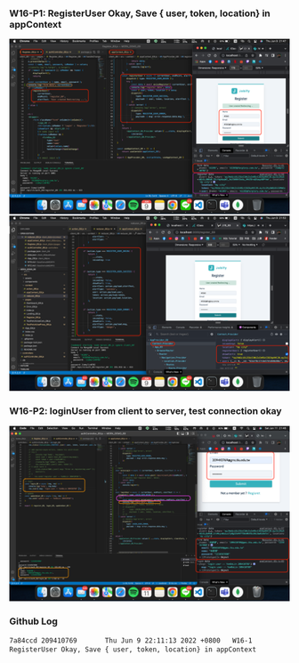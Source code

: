### W16-P1: RegisterUser Okay, Save {​ user, token, location}​ in appContext
![W16-P1-1](./img/W16-P1-1.png)
![W16-P1-2](./img/W16-P1-2.png)

### W16-P2: loginUser from client to server, test connection okay
![W16-P2-1](./img/W16-P2-1.png)
### Github Log
```
7a84ccd 209410769       Thu Jun 9 22:11:13 2022 +0800   W16-1 RegisterUser Okay, Save {​ user, token, location}​ in appContext
```